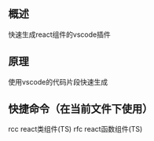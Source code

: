 ## 概述
快速生成react组件的vscode插件

## 原理
使用vscode的代码片段快速生成

## 快捷命令（在当前文件下使用）
rcc react类组件(TS)
rfc react函数组件(TS)